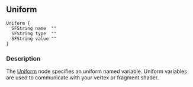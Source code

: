 ## Uniform

```
Uniform {
  SFString name  ""
  SFString type  ""
  SFString value ""
}
```

### Description

The [Uniform](#uniform) node specifies an uniform named variable.
Uniform variables are used to communicate with your vertex or fragment shader.
